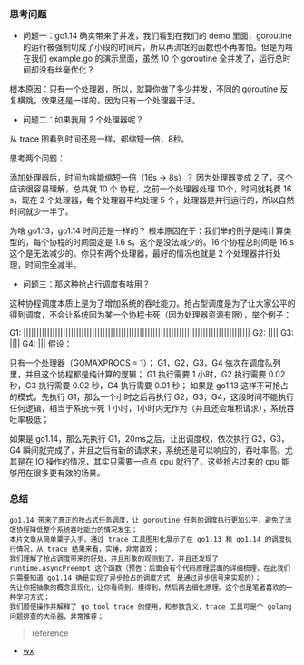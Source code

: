  
 ### 思考问题  

* 问题一：go1.14 确实带来了并发，我们看到在我们的 demo 里面，goroutine 的运行被强制切成了小段的时间片，所以再流氓的函数也不再害怕。但是为啥在我们 example.go 的演示里面，虽然 10 个 goroutine 全并发了，运行总时间却没有丝毫优化？

根本原因：只有一个处理器，所以，就算你做了多少并发，不同的 goroutine 反复横跳，效果还是一样的，因为只有一个处理器干活。

* 问题二：如果我用 2 个处理器呢？

从 trace 图看到时间还是一样，都缩短一倍，8秒。

思考两个问题：

添加处理器后，时间为啥能缩短一倍（16s -> 8s）？
因为处理器变成 2 了，这个应该很容易理解，总共就 10 个 协程，之前一个处理器处理 10个，时间就耗费 16 s，现在 2 个处理器，每个处理器平均处理 5 个，处理器是并行运行的，所以自然时间就少一半了。

为啥 go1.13，go1.14 时间还是一样的？
根本原因在于：我们举的例子是纯计算类型的，每个协程的时间固定是 1.6 s，这个是没法减少的。16 个协程总时间是 16 s 这个是无法减少的。你只有两个处理器，最好的情况也就是 2 个处理器并行处理，时间完全减半。

* 问题三：那这种抢占行调度有啥用？

这种协程调度本质上是为了增加系统的吞吐能力。抢占型调度是为了让大家公平的得到调度，不会让系统因为某一个协程卡死（因为处理器资源有限），举个例子：

G1: ||||||||||||||||||||||||||||||||||||||||||||||||||||||||||||||||||||||||||||||||||||||
G2: ||||
G3: ||||
G4: |||
假设：

只有一个处理器（GOMAXPROCS = 1）；
G1，G2，G3，G4 依次在调度队列里，并且这个协程都是纯计算的逻辑；
G1 执行需要 1 小时，G2 执行需要 0.02 秒，G3 执行需要 0.02 秒，G4 执行需要 0.01 秒；
如果是 go1.13 这样不可抢占的模式，先执行 G1，那么一个小时之后再执行 G2，G3，G4，这段时间不能执行任何逻辑，相当于系统卡死 1 小时，1小时内无作为（并且还会堆积请求），系统吞吐率极低；

如果是 go1.14，那么先执行 G1，20ms之后，让出调度权，依次执行 G2，G3，G4 瞬间就完成了，并且之后有新的请求来，系统还是可以响应的，吞吐率高。尤其是在 IO 操作的情况，其实只需要一点点 cpu 就行了，这些抢占过来的 cpu 能够用在很多更有效的场景。



### 总结  
~~~
go1.14 带来了真正的抢占式任务调度，让 goroutine 任务的调度执行更加公平，避免了流氓协程降低整个系统吞吐能力的情况发生；
本片文章从简单栗子入手，通过 trace 工具图形化展示了在 go1.13 和 go1.14 的调度执行情况，从 trace 结果来看，实锤，非常直观；
我们理解了抢占调度带来的好处，并且形象的观测到了，并且还发现了 runtime.asyncPreempt 这个函数（预告：后面会有个代码原理层面的详细梳理，在此我们只需要知道 go1.14 确是实现了异步抢占的调度方式，是通过异步信号来实现的）；
先让你把抽象的概念具现化，让你看得到，摸得到，然后再去细化原理。这个也是笔者喜欢的一种学习方式；
我们顺便操作并解释了 go tool trace 的使用，和参数含义，trace 工具可是个 golang 问题排查的大杀器，非常推荐；
~~~
> reference
 - [wx](https://mp.weixin.qq.com/s/YVJh0wGlkGfymfY5u1iqTA)
